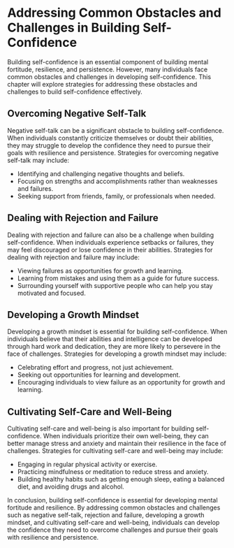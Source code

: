 Addressing Common Obstacles and Challenges in Building Self-Confidence
===========================================================================================================

Building self-confidence is an essential component of building mental fortitude, resilience, and persistence. However, many individuals face common obstacles and challenges in developing self-confidence. This chapter will explore strategies for addressing these obstacles and challenges to build self-confidence effectively.

Overcoming Negative Self-Talk
-----------------------------

Negative self-talk can be a significant obstacle to building self-confidence. When individuals constantly criticize themselves or doubt their abilities, they may struggle to develop the confidence they need to pursue their goals with resilience and persistence. Strategies for overcoming negative self-talk may include:

* Identifying and challenging negative thoughts and beliefs.
* Focusing on strengths and accomplishments rather than weaknesses and failures.
* Seeking support from friends, family, or professionals when needed.

Dealing with Rejection and Failure
----------------------------------

Dealing with rejection and failure can also be a challenge when building self-confidence. When individuals experience setbacks or failures, they may feel discouraged or lose confidence in their abilities. Strategies for dealing with rejection and failure may include:

* Viewing failures as opportunities for growth and learning.
* Learning from mistakes and using them as a guide for future success.
* Surrounding yourself with supportive people who can help you stay motivated and focused.

Developing a Growth Mindset
---------------------------

Developing a growth mindset is essential for building self-confidence. When individuals believe that their abilities and intelligence can be developed through hard work and dedication, they are more likely to persevere in the face of challenges. Strategies for developing a growth mindset may include:

* Celebrating effort and progress, not just achievement.
* Seeking out opportunities for learning and development.
* Encouraging individuals to view failure as an opportunity for growth and learning.

Cultivating Self-Care and Well-Being
------------------------------------

Cultivating self-care and well-being is also important for building self-confidence. When individuals prioritize their own well-being, they can better manage stress and anxiety and maintain their resilience in the face of challenges. Strategies for cultivating self-care and well-being may include:

* Engaging in regular physical activity or exercise.
* Practicing mindfulness or meditation to reduce stress and anxiety.
* Building healthy habits such as getting enough sleep, eating a balanced diet, and avoiding drugs and alcohol.

In conclusion, building self-confidence is essential for developing mental fortitude and resilience. By addressing common obstacles and challenges such as negative self-talk, rejection and failure, developing a growth mindset, and cultivating self-care and well-being, individuals can develop the confidence they need to overcome challenges and pursue their goals with resilience and persistence.
